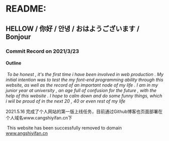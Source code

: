 # README:

## 	HELLOW  /  你好  /  안녕  /  おはようございます  /  Bonjour 

### 	   Commit  Record on 2021/3/23 

#### 		Outline	

​	 *To be honest , it's the first time i have been involved in web production . My initial intention was to test the my font-end programming ability through this website, as well as the record of an important node of my life . I am in my junior year at university , an age full of confusion for the future , with the help of this website . I hope to calm down and do some funny things, which i wiil be proud of in the next 20 , 40 or even rest of my life*

2021.5.16 完成了个人网站的第一版上线任务，目前通过Github博客也页面部署在个人域名www.cangshiyifan.cn下

​	This website has been successfully removed to domain www.angshiyifan.cn

